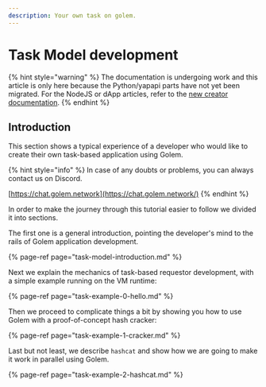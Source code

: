 ```yaml
---
description: Your own task on golem.
---
```


# Task Model development

{% hint style="warning" %}
The documentation is undergoing work and this article is only here because the Python/yapapi parts have not yet been migrated. For the NodeJS or dApp articles, refer to the [new creator documentation](https://docs.golem.network/creators/).
{% endhint %}

## Introduction

This section shows a typical experience of a developer who would like to create their own task-based application using Golem.

{% hint style="info" %}
In case of any doubts or problems, you can always contact us on Discord.

[https://chat.golem.network](https://chat.golem.network/)
{% endhint %}

In order to make the journey through this tutorial easier to follow we divided it into sections.

The first one is a general introduction, pointing the developer's mind to the rails of Golem application development.

{% page-ref page="task-model-introduction.md" %}

Next we explain the mechanics of task-based requestor development, with a simple example running on the VM runtime:

{% page-ref page="task-example-0-hello.md" %}

Then we proceed to complicate things a bit by showing you how to use Golem with a proof-of-concept hash cracker:

{% page-ref page="task-example-1-cracker.md" %}

Last but not least, we describe `hashcat` and show how we are going to make it work in parallel using Golem.

{% page-ref page="task-example-2-hashcat.md" %}


